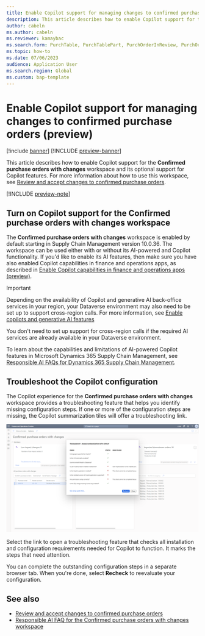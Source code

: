 ```yaml
---
title: Enable Copilot support for managing changes to confirmed purchase orders (preview)
description: This article describes how to enable Copilot support for the Confirmed purchase orders with changes workspace, where you can review and accept changes to confirmed purchase orders, based on their downstream impact.
author: cabeln
ms.author: cabeln
ms.reviewer: kamaybac
ms.search.form: PurchTable, PurchTablePart, PurchOrderInReview, PurchOrderApproved, PurchOrderInDraft, PurchOrderAssignedToMe, VendPurchOrderJournalListPage, PurchTableWorkflowDropDialog, VendPurchOrderJournal
ms.topic: how-to
ms.date: 07/06/2023
audience: Application User
ms.search.region: Global
ms.custom: bap-template
---
```


# Enable Copilot support for managing changes to confirmed purchase orders (preview)

[!include [banner](../includes/banner.md)]
[!INCLUDE [preview-banner](../includes/preview-banner.md)]

This article describes how to enable Copilot support for the **Confirmed purchase orders with changes** workspace and its optional support for Copilot features. For more information about how to use this workspace, see [Review and accept changes to confirmed purchase orders](purchase-order-changes-after-confirmation.md).

[!INCLUDE [preview-note](../includes/preview-note.md)]

## Turn on Copilot support for the Confirmed purchase orders with changes workspace

The **Confirmed purchase orders with changes** workspace is enabled by default starting in Supply Chain Management version 10.0.36. <!-- KFM: Confirm version --> The workspace can be used either with or without its AI-powered and Copilot functionality. If you'd like to enable its AI features, then make sure you have also enabled Copilot capabilities in finance and operations apps, as described in [Enable Copilot capabilities in finance and operations apps (preview)](../../fin-ops-core/dev-itpro/copilot/enable-copilot.md).

<!--KFM: Does the following also apply to Copilot for FnO in general? Maybe we should add it to that topic also/instead. -->

> [!IMPORTANT]
> Depending on the availability of Copilot and generative AI back-office services in your region, your Dataverse environment may also need to be set up to support cross-region calls. For more information, see [Enable copilots and generative AI features](/power-platform/admin/geographical-availability-copilot)
>
> You don't need to set up support for cross-region calls if the required AI services are already available in your Dataverse environment.
>
> To learn about the capabilities and limitations of AI-powered Copilot features in Microsoft Dynamics 365 Supply Chain Management, see [Responsible AI FAQs for Dynamics 365 Supply Chain Management](../responsible-ai-overview.md).

## Troubleshoot the Copilot configuration

The Copilot experience for the **Confirmed purchase orders with changes** workspace provides a troubleshooting feature that helps you identify missing configuration steps. If one or more of the configuration steps are missing, the Copilot summarization tiles will offer a troubleshooting link.

[<img src="media/po-change-review-trouble-shooting.png" alt="Screenshot of the Confirmed purchase orders with changes workspace." title="Screenshot of the trouble shooter for Copilot configuration." width="720" />](media/po-change-review-trouble-shooting.png#lightbox)

Select the link to open a troubleshooting feature that checks all installation and configuration requirements needed for Copilot to function. It marks the steps that need attention.

You can complete the outstanding configuration steps in a separate browser tab. When you're done, select **Recheck** to reevaluate your configuration.  

## See also

- [Review and accept changes to confirmed purchase orders](purchase-order-changes-after-confirmation.md)
- [Responsible AI FAQ for the Confirmed purchase orders with changes workspace](../faq-confirmed-po-changes.md)
